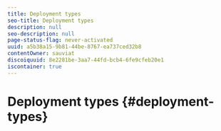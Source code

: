 ```yaml
---
title: Deployment types 
seo-title: Deployment types 
description: null
seo-description: null
page-status-flag: never-activated
uuid: a5b38a15-9b81-44be-8767-ea737ced32b8
contentOwner: sauviat
discoiquuid: 8e2281be-3aa7-44fd-bcb4-6fe9cfeb20e1
iscontainer: true
---
```


# Deployment types {#deployment-types}

